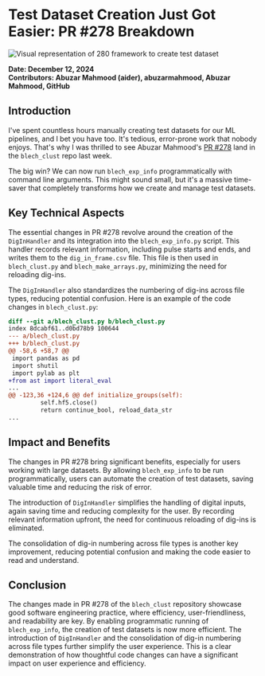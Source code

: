 # Test Dataset Creation Just Got Easier: PR #278 Breakdown

![Visual representation of 280 framework to create test dataset](https://oaidalleapiprodscus.blob.core.windows.net/private/org-hj3a7zwinu5hXuZCuU2WvRFJ/user-o4AWhhARg4pLttg3dlHwlTci/img-d7eYWNe4dz8r1yH6je1pi4fZ.png?st=2025-03-03T17%3A01%3A22Z&se=2025-03-03T19%3A01%3A22Z&sp=r&sv=2024-08-04&sr=b&rscd=inline&rsct=image/png&skoid=d505667d-d6c1-4a0a-bac7-5c84a87759f8&sktid=a48cca56-e6da-484e-a814-9c849652bcb3&skt=2025-03-03T02%3A14%3A56Z&ske=2025-03-04T02%3A14%3A56Z&sks=b&skv=2024-08-04&sig=yxCI/CxSEViA1GN/4rqe6wBU%2BtS37/BbrBv7EELl7VE%3D)


**Date: December 12, 2024**  
**Contributors: Abuzar Mahmood (aider), abuzarmahmood, Abuzar Mahmood, GitHub**

## Introduction

I've spent countless hours manually creating test datasets for our ML pipelines, and I bet you have too. It's tedious, error-prone work that nobody enjoys. That's why I was thrilled to see Abuzar Mahmood's [PR #278](https://github.com/katzlabbrandeis/blech_clust/pull/282) land in the `blech_clust` repo last week.

The big win? We can now run `blech_exp_info` programmatically with command line arguments. This might sound small, but it's a massive time-saver that completely transforms how we create and manage test datasets.

## Key Technical Aspects

The essential changes in PR #278 revolve around the creation of the `DigInHandler` and its integration into the `blech_exp_info.py` script. This handler records relevant information, including pulse starts and ends, and writes them to the `dig_in_frame.csv` file. This file is then used in `blech_clust.py` and `blech_make_arrays.py`, minimizing the need for reloading dig-ins.

The `DigInHandler` also standardizes the numbering of dig-ins across file types, reducing potential confusion. Here is an example of the code changes in `blech_clust.py`:

```diff
diff --git a/blech_clust.py b/blech_clust.py
index 8dcabf61..d0bd78b9 100644
--- a/blech_clust.py
+++ b/blech_clust.py
@@ -58,6 +58,7 @@
 import pandas as pd
 import shutil
 import pylab as plt
+from ast import literal_eval
...
@@ -123,36 +124,6 @@ def initialize_groups(self):
         self.hf5.close()
         return continue_bool, reload_data_str
...
```

## Impact and Benefits

The changes in PR #278 bring significant benefits, especially for users working with large datasets. By allowing `blech_exp_info` to be run programmatically, users can automate the creation of test datasets, saving valuable time and reducing the risk of error.

The introduction of `DigInHandler` simplifies the handling of digital inputs, again saving time and reducing complexity for the user. By recording relevant information upfront, the need for continuous reloading of dig-ins is eliminated.

The consolidation of dig-in numbering across file types is another key improvement, reducing potential confusion and making the code easier to read and understand.

## Conclusion

The changes made in PR #278 of the `blech_clust` repository showcase good software engineering practice, where efficiency, user-friendliness, and readability are key. By enabling programmatic running of `blech_exp_info`, the creation of test datasets is now more efficient. The introduction of `DigInHandler` and the consolidation of dig-in numbering across file types further simplify the user experience. This is a clear demonstration of how thoughtful code changes can have a significant impact on user experience and efficiency.
